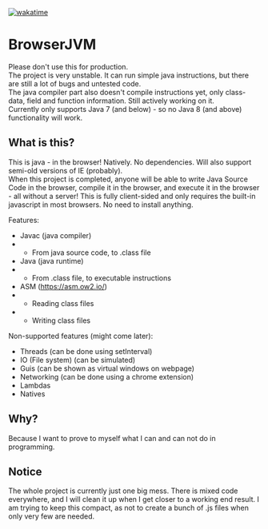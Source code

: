 [![wakatime](https://wakatime.com/badge/user/6e87c2b1-00e5-48ff-98b5-35a00438ef4f/project/bb4b9644-ee11-4c70-b507-1e1376130440.svg)](https://wakatime.com/badge/user/6e87c2b1-00e5-48ff-98b5-35a00438ef4f/project/bb4b9644-ee11-4c70-b507-1e1376130440)

# BrowserJVM

Please don't use this for production.  
The project is very unstable. It can run simple java instructions, but there are still a lot of bugs and untested code.  
The java compiler part also doesn't compile instructions yet, only class-data, field and function information. Still actively working on it.  
Currently only supports Java 7 (and below) - so no Java 8 (and above) functionality will work.

## What is this?

This is java - in the browser! Natively. No dependencies. Will also support semi-old versions of IE (probably).  
When this project is completed, anyone will be able to write Java Source Code in the browser, compile it in the browser, and execute it in the browser - all without a server! This is fully client-sided and only requires the built-in javascript in most browsers. No need to install anything.

Features:
- Javac (java compiler)
- - From java source code, to .class file
- Java (java runtime)
- - From .class file, to executable instructions
- ASM (https://asm.ow2.io/)
- - Reading class files
- - Writing class files

Non-supported features (might come later):
- Threads (can be done using setInterval)
- IO (File system) (can be simulated)
- Guis (can be shown as virtual windows on webpage)
- Networking (can be done using a chrome extension)
- Lambdas
- Natives

## Why?
Because I want to prove to myself what I can and can not do in programming.

## Notice
The whole project is currently just one big mess. There is mixed code everywhere, and I will clean it up when I get closer to a working end result. I am trying to keep this compact, as not to create a bunch of .js files when only very few are needed.
